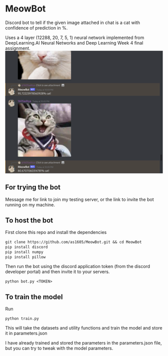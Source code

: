 # MeowBot
Discord bot to tell if the given image attached in chat is a cat with confidence of prediction in %.

Uses a 4 layer (12288, 20, 7, 5, 1) neural network implemented from DeepLearning.AI Neural Networks and Deep Learning Week 4 final assignment.
![Just send the image in chat](demo.png)

## For trying the bot
Message me for link to join my testing server, or the link to invite the bot running on my machine.

## To host the bot
First clone this repo and install the dependencies
```
git clone https://github.com/as1605/MeowBot.git && cd MeowBot
pip install discord
pip install numpy
pip install pillow
```
Then run the bot using the discord application token (from the discord developer portal) and then invite it to your servers.
```
python bot.py <TOKEN>
```

## To train the model
Run 
```
python train.py
```
This will take the datasets and utility functions and train the model and store it in parameters.json

I have already trained and stored the parameters in the parameters.json file, but you can try to tweak with the model parameters.